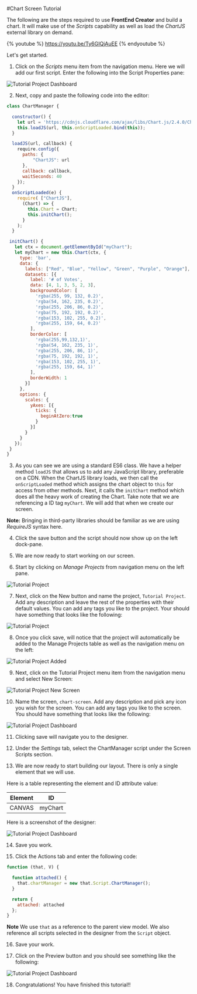 #Chart Screen Tutorial

The following are the steps required to use **FrontEnd Creator** and build a chart. It will make use of the *Scripts* capability as well as load the *ChartJS* external library on demand.

{% youtube %}
  https://youtu.be/Ty6GIQjAuEE
{% endyoutube %}

Let's get started.

1) Click on the *Scripts* menu item from the navigation menu. Here we will add our first script. Enter the following into the Script Properties pane:

![Tutorial Project Dashboard](../assets/images/tutorials/tutorial-script-properties.png)

2) Next, copy and paste the following code into the editor:

```javascript
class ChartManager {

  constructor() {
    let url = 'https://cdnjs.cloudflare.com/ajax/libs/Chart.js/2.4.0/Chart.bundle';
    this.loadJS(url, this.onScriptLoaded.bind(this));
  }

  loadJS(url, callback) {
    require.config({
      paths: {
          "ChartJS": url
      },
      callback: callback,
      waitSeconds: 40
    });
  }
  onScriptLoaded(e) {
    require( ["ChartJS"],
      (Chart) => {
        this.Chart = Chart;
        this.initChart();
      }
    );
  }

 initChart() {
   let ctx = document.getElementById("myChart");
   let myChart = new this.Chart(ctx, {
     type: 'bar',
     data: {
       labels: ["Red", "Blue", "Yellow", "Green", "Purple", "Orange"],
       datasets: [{
         label: '# of Votes',
         data: [4, 1, 3, 5, 2, 3],
         backgroundColor: [
           'rgba(255, 99, 132, 0.2)',
           'rgba(54, 162, 235, 0.2)',
           'rgba(255, 206, 86, 0.2)',
           'rgba(75, 192, 192, 0.2)',
           'rgba(153, 102, 255, 0.2)',
           'rgba(255, 159, 64, 0.2)'
         ],
         borderColor: [
           'rgba(255,99,132,1)',
           'rgba(54, 162, 235, 1)',
           'rgba(255, 206, 86, 1)',
           'rgba(75, 192, 192, 1)',
           'rgba(153, 102, 255, 1)',
           'rgba(255, 159, 64, 1)'
         ],
         borderWidth: 1
       }]
     },
     options: {
       scales: {
         yAxes: [{
           ticks: {
             beginAtZero:true
           }
         }]
       }
     }
   });
 }    
}
```

3) As you can see we are using a standard ES6 class. We have a helper method `loadJS` that allows us to add any JavaScript library, preferable on a CDN. When the ChartJS library loads, we then call the `onScriptLoaded` method which assigns the chart object to `this` for access from other methods. Next, it calls the `initChart` method which does all the heavy work of creating the Chart. Take note that we are referencing a ID tag `myChart`. We will add that when we create our screen.

**Note:** Bringing in third-party libraries should be familiar as we are using *RequireJS* syntax here.

4) Click the save button and the script should now show up on the left dock-pane.

5) We are now ready to start working on our screen.

6) Start by clicking on *Manage Projects* from navigation menu on the left pane.

![Tutorial Project](../assets/images/tutorials/tutorial-manage-projects.png)

7) Next, click on the New button and name the project, `Tutorial Project`. Add any description and leave the rest of the properties with their default values. You can add any tags you like to the project. Your should have something that looks like the following:

![Tutorial Project](../assets/images/tutorials/tutorial-project.png)

8) Once you click save, will notice that the project will automatically be added to the Manage Projects table as well as the navigation menu on the left:

![Tutorial Project Added](../assets/images/tutorials/tutorial-project-added.png)

9) Next, click on the Tutorial Project menu item from the navigation menu and select New Screen:

![Tutorial Project New Screen](../assets/images/tutorials/tutorial-project-new-screen.png)

10) Name the screen, `chart-screen`. Add any description and pick any icon you wish for the screen. You can add any tags you like to the screen. You should have something that looks like the following:

![Tutorial Project Dashboard](../assets/images/tutorials/tutorial-screen-properties.png)

11) Clicking save will navigate you to the designer.

12) Under the *Settings* tab, select the ChartManager script under the Screen Scripts section.

13) We are now ready to start building our layout. There is only a single element that we will use.

Here is a table representing the element and ID attribute value:

Element | ID
------- | ---- 
CANVAS | myChart

Here is a screenshot of the designer:

![Tutorial Project Dashboard](../assets/images/tutorials/tutorial-chart-screen-canvas.png)

14) Save you work.

15) Click the Actions tab and enter the following code:

```javascript
function (that, V) {

  function attached() {
    that.chartManager = new that.Script.ChartManager();
  }

  return {
    attached: attached
  };
}
```

**Note** We use `that` as a reference to the parent view model. We also reference all scripts selected in the designer from the `Script` object.

16) Save your work.

17) Click on the Preview button and you should see something like the following:

![Tutorial Project Dashboard](../assets/images/tutorials/tutorial-chart-preview.png)

18) Congratulations! You have finished this tutorial!!
